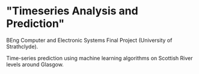 # "Timeseries Analysis and Prediction"
BEng Computer and Electronic Systems Final Project (University of Strathclyde).

Time-series prediction using machine learning algorithms on Scottish River levels
around Glasgow.
